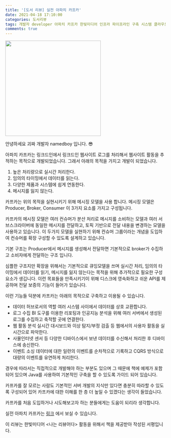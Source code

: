 ```yaml
---
title: '[도서 리뷰] 실전 아파치 카프카'
date: 2021-04-18 17:10:00
categories: 도서리뷰
tags: 개발자 developer 아파치 카프카 한빛미디어 인프라 파이프라인 구축 시스템 클라우드
comments: true
---
```


<img src='https://firebasestorage.googleapis.com/v0/b/github-blog-39e5f.appspot.com/o/apache-kafka.jpg?alt=media&token=2d851474-02c2-4379-bdb8-c8595c9d64f9' width='300px'/>

안녕하세요 괴짜 개발자 namedboy 입니다. 😎

아파치 카프카는 링크드인에서 링크드인 웹사이트 로그를 처리해서 웹사이트 활동을 추적하는 목적으로 개발되었습니다.
그래서 아래의 목적을 가지고 개발이 되었습니다.
1. 높은 처리량으로 실시간 처리한다.
2. 임의의 타이밍에서 데이터를 읽는다.
3. 다양한 제품과 시스템에 쉽게 연동한다.
4. 메시지를 잃지 않는다.

카프카는 위의 목적을 실현시키기 위해 메시징 모델을 사용 합니다.
메시징 모델은 Producer, Broker, Consumer 이 3가지 요소를 가지고 구성됩니다.

카프카의 메시징 모델은 여러 컨슈머가 분산 처리로 메시지를 소비하는 모델과 여러 서브스크라이버에 동일한 메시지를 전달하고, 토픽 기반으로 전달 내용을 변경하는 모델을 사용하고 있습니다. 이 두가지 모델을 실현하기 위해 컨슈머 그룹이라는 개념을 도입하여 컨슈머를 확장 구성할 수 있도록 설계하고 있습니다.

기본 구조는 Producer에서 메시지를 생성해서 전달하면 기본적으로 broker가 수집하고 소비자에게 전달하는 구조 입니다.

심플한 구조지만 확장을 위해서는 기본적으로 큐잉모델을 쓰며 실시간 처리, 임의의 타이밍에서 데이터를 읽기, 메시지를 잃지 않는다는 목적을 위해 추가적으로 필요한 구성요소가 생깁니다. 이런 목표들을 만족시키기이 위해 디스크에 영속화하고 쉬운 API를 제공하며 전달 보증의 기능이 들어가 있습니다.

이런 기능들 덕분에 카프카는 아래의 목적으로 구축하고 이용될 수 있습니다.

- 데이터 허브로서의 역할
    여러 시스템 사이에서 데이터를 상호 교환합니다.
- 로그 수집
    BI 도구를 이용한 리포팅과 인공지능 분석을 위해 여러 서버에서 생성된 로그를 수집하고 축적할 곳에 연결한다.
- 웹 활동 분석
    실시간 대시보드와 이상 탐지/부정 검출 등 웹에서의 사용자 활동을 실시간으로 파악한다.
- 사물인터넷
    센서 등 다양한 디바이스에서 보낸 데이터를 수신해서 처리한 후 디바이스에 송신한다.
- 이벤트 소싱
    데이터에 대한 일련의 이벤트를 순차적으로 기록하고 CQRS 방식으로 대량의 이벤트를 유연하게 처리한다.


경우에 따라서는 직접적으로 개발해야 하는 부분도 있으며 그 때문에 책에 예제가 포함되어 있으며 Java를 사용하여 기본적인 구축을 할 수 있도록 가이드 되어 있습니다.

카프카를 잘 모르는 사람도 기본적인 서버 개발의 지식만 있다면 충분히 따라할 수 있도록 구성되어 있어 카프카에 대한 이해를 한 층 더 높일 수 있겠다는 생각이 들었습니다.

카프카를 처음 도입하거나 시도해보고자 하는 분들에게는 도움이 되리라 생각합니다.

실전 아파치 카프카는 [링크](https://www.hanbit.co.kr/store/books/look.php?p_code=B8503179529) 에서 보실 수 있습니다.


이 리뷰는 한빛미디어 &lt;나는 리뷰어다&gt; 활동을 위해서 책을 제공받아 작성된 서평입니다.







